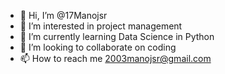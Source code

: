 - 👋 Hi, I’m @17Manojsr
- 👀 I’m interested in project management 
- 🌱 I’m currently learning Data Science in Python
- 💞️ I’m looking to collaborate on coding
- 📫 How to reach me 2003manojsr@gmail.com

<!---
17Manojsr/17Manojsr is a ✨ special ✨ repository because its `README.md` (this file) appears on your GitHub profile.
You can click the Preview link to take a look at your changes.
--->
